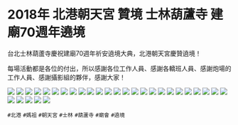 # 2018年 北港朝天宮 贊境 士林葫蘆寺 建廟70週年遶境

台北士林葫蘆寺慶祝建廟70週年祈安遶境大典，北港朝天宮慶贊遶境！

每場活動都是各位的付出，所以感謝各位工作人員、感謝各轎班人員、感謝炮場的工作人員、感謝攝影組的夥伴，感謝大家！

![](img/001.jpg)
![](img/002.jpg)
![](img/003.jpg)
![](img/004.jpg)
![](img/005.jpg)
![](img/006.jpg)
![](img/007.jpg)
![](img/008.jpg)
![](img/009.jpg)
![](img/010.jpg)
![](img/011.jpg)
![](img/012.jpg)
![](img/013.jpg)
![](img/014.jpg)
![](img/015.jpg)
![](img/016.jpg)
![](img/017.jpg)
![](img/018.jpg)
![](img/019.jpg)
![](img/020.jpg)
![](img/021.jpg)
![](img/022.jpg)
![](img/023.jpg)
![](img/024.jpg)
![](img/025.jpg)
![](img/026.jpg)
![](img/027.jpg)
![](img/028.jpg)
![](img/029.jpg)
![](img/030.jpg)

`#北港` `#媽祖` `#朝天宮` `#士林` `#葫蘆寺` `#廟會` `#遶境`